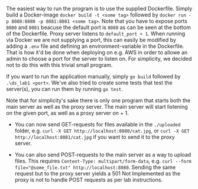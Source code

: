 The easiest way to run the program is to use the supplied Dockerfile. Simply build a Docker-image `docker build -t <some tag>` followed by `docker run -p 8080:8080 -p 8081:8081 <some tag>`. Note that you have to expose ports `8080` and `8081` beacuse the default port is `8080` as can be seen at the bottom of the Dockerfile. Proxy server listens to `default_port + 1`. When running via Docker we are not supplying a port, this can easily be modified by adding a `.env` file and defining an environment-variable in the Dockerfile. That is how it'd be done when deploying on e.g. AWS in order to allowe an admin to choose a port for the server to listen on. For simplicity, we decided not to do this with this trivial small program.

If you want to run the application manually, simply `go build` followed by `.\ds_lab1 <port>`. We've also tried to create some tests that test the server(s), you can run them by running `go test`.

Note that for simplicity's sake there is only one program that starts both the main server as well as the proxy server. The main server will start listening on the given port, as well as a proxy server on <port> + 1.
- You can now send GET-requests for files available in the `./uploaded` folder, e.g. `curl -X GET http://localhost:8080/cat.jpg`, or `curl -X GET http://localhost:8081/cat.jpg` if you want to send it to the proxy server.

- You can also send POST-requests to the main server as a way to upload files. This requires `Content-Type: multipart/form-data`, e.g. `curl --form file="@some_file.txt" http://localhost:8080`. Sending the same request but to the proxy server yields a 501 Not Implemented as the proxy is not to handle POST requests as per lab instructions.